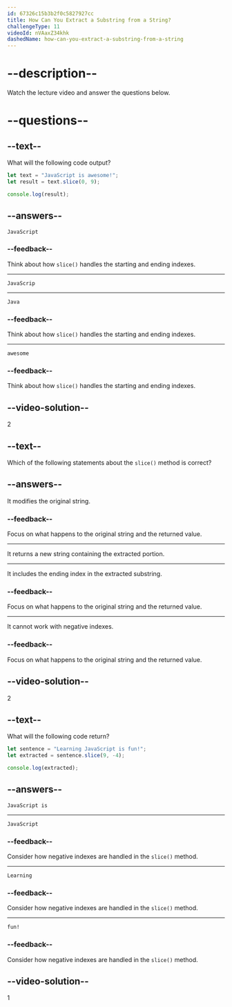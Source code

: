 ```yaml
---
id: 67326c15b3b2f0c5827927cc
title: How Can You Extract a Substring from a String?
challengeType: 11
videoId: nVAaxZ34khk
dashedName: how-can-you-extract-a-substring-from-a-string
---
```


# --description--

Watch the lecture video and answer the questions below.

# --questions--

## --text--

What will the following code output?

```js
let text = "JavaScript is awesome!";
let result = text.slice(0, 9);

console.log(result);
```

## --answers--

`JavaScript`

### --feedback--

Think about how `slice()` handles the starting and ending indexes.

---

`JavaScrip`

---

`Java`

### --feedback--

Think about how `slice()` handles the starting and ending indexes.

---

`awesome`

### --feedback--

Think about how `slice()` handles the starting and ending indexes.

## --video-solution--

2

## --text--

Which of the following statements about the `slice()` method is correct?

## --answers--

It modifies the original string.

### --feedback--

Focus on what happens to the original string and the returned value.

---

It returns a new string containing the extracted portion.

---

It includes the ending index in the extracted substring.

### --feedback--

Focus on what happens to the original string and the returned value.

---

It cannot work with negative indexes.

### --feedback--

Focus on what happens to the original string and the returned value.

## --video-solution--

2

## --text--

What will the following code return?

```js
let sentence = "Learning JavaScript is fun!";
let extracted = sentence.slice(9, -4);

console.log(extracted);
```

## --answers--

`JavaScript is`

---

`JavaScript`

### --feedback--

Consider how negative indexes are handled in the `slice()` method.

---

`Learning`

### --feedback--

Consider how negative indexes are handled in the `slice()` method.

---

`fun!`

### --feedback--

Consider how negative indexes are handled in the `slice()` method.

## --video-solution--

1
